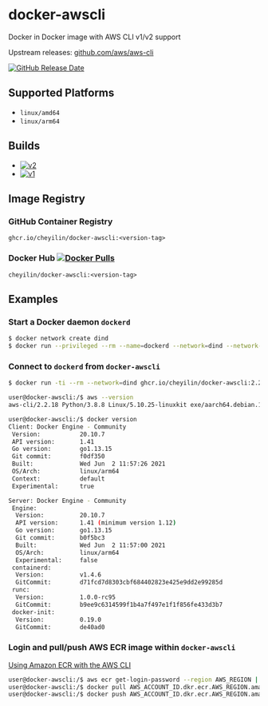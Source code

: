 # docker-awscli

Docker in Docker image with AWS CLI v1/v2 support

Upstream releases: [github.com/aws/aws-cli](https://github.com/aws/aws-cli/releases)

[![GitHub Release Date](https://img.shields.io/github/release-date/cheyilin/docker-awscli)](https://github.com/CheyiLin/docker-awscli/releases)

## Supported Platforms

- `linux/amd64`
- `linux/arm64`

## Builds

- [![v2](https://github.com/CheyiLin/docker-awscli/actions/workflows/v2.yml/badge.svg)](https://github.com/CheyiLin/docker-awscli/actions/workflows/v2.yml)
- [![v1](https://github.com/CheyiLin/docker-awscli/actions/workflows/v1.yml/badge.svg)](https://github.com/CheyiLin/docker-awscli/actions/workflows/v1.yml)

## Image Registry

### GitHub Container Registry

```text
ghcr.io/cheyilin/docker-awscli:<version-tag>
```

### Docker Hub [![Docker Pulls](https://img.shields.io/docker/pulls/cheyilin/docker-awscli)](https://hub.docker.com/r/cheyilin/docker-awscli)

```text
cheyilin/docker-awscli:<version-tag>
```

## Examples

### Start a Docker daemon `dockerd`

```bash
$ docker network create dind
$ docker run --privileged --rm --name=dockerd --network=dind --network-alias=docker -e DOCKER_TLS_CERTDIR= docker:20.10-dind
```

### Connect to `dockerd` from `docker-awscli`

```bash
$ docker run -ti --rm --network=dind ghcr.io/cheyilin/docker-awscli:2.2.18

user@docker-awscli:/$ aws --version
aws-cli/2.2.18 Python/3.8.8 Linux/5.10.25-linuxkit exe/aarch64.debian.10 prompt/off

user@docker-awscli:/$ docker version
Client: Docker Engine - Community
 Version:           20.10.7
 API version:       1.41
 Go version:        go1.13.15
 Git commit:        f0df350
 Built:             Wed Jun  2 11:57:26 2021
 OS/Arch:           linux/arm64
 Context:           default
 Experimental:      true

Server: Docker Engine - Community
 Engine:
  Version:          20.10.7
  API version:      1.41 (minimum version 1.12)
  Go version:       go1.13.15
  Git commit:       b0f5bc3
  Built:            Wed Jun  2 11:57:00 2021
  OS/Arch:          linux/arm64
  Experimental:     false
 containerd:
  Version:          v1.4.6
  GitCommit:        d71fcd7d8303cbf684402823e425e9dd2e99285d
 runc:
  Version:          1.0.0-rc95
  GitCommit:        b9ee9c6314599f1b4a7f497e1f1f856fe433d3b7
 docker-init:
  Version:          0.19.0
  GitCommit:        de40ad0
```

### Login and pull/push AWS ECR image within `docker-awscli`

[Using Amazon ECR with the AWS CLI](https://docs.aws.amazon.com/AmazonECR/latest/userguide/getting-started-cli.html)

```bash
user@docker-awscli:/$ aws ecr get-login-password --region AWS_REGION | docker login --username AWS --password-stdin AWS_ACCOUNT_ID.dkr.ecr.AWS_REGION.amazonaws.com
user@docker-awscli:/$ docker pull AWS_ACCOUNT_ID.dkr.ecr.AWS_REGION.amazonaws.com/hello-world:latest
user@docker-awscli:/$ docker push AWS_ACCOUNT_ID.dkr.ecr.AWS_REGION.amazonaws.com/hello-world:latest
```
